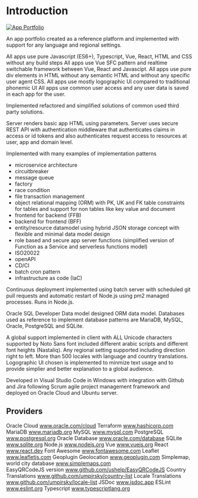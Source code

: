 # Introduction

[![App Portfolio](/common/documents/screenshot_app2_small.webp)](/common/documents/screenshot_app2.webp)

An app portfolio created as a reference platform and implemented with support for any language and regional settings.

All apps use pure Javascript (ES6+), Typescript, Vue, React, HTML and CSS without any build steps
All apps use Vue SFC pattern and realtime switchable framework between Vue, React and Javascipt.
All apps use pure div elements in HTML without any semantic HTML and without any specific user agent CSS.
All apps use mostly logographic UI compared to traditional phonemic UI
All apps use common user access and any user data is saved in each app for the user.

Implemented refactored and simplified solutions of common used third party solutions.

Server renders basic app HTML using parameters.
Server uses secure REST API with authentication middleware that authenticates claims in access or id tokens and 
also authenticates request access to resources at user, app and domain level.


Implemented with many examples of implementation patterns 
- microservice architecture
- circuitbreaker
- message queue
- factory
- race condition
- file transaction management
- object relational mapping (ORM) with PK, UK and FK table constraints for tables and support for non tables like key value and document
- frontend for backend (FFB)
- backend for frontend (BFF)
- entity/resource datamodel using hybrid JSON storage concept with flexible and minimal data model design
- role based and secure app server functions (simplified version of Function as a Service and serverless functions model)
- ISO20022
- openAPI
- CD/CI
- batch cron pattern
- infrastructure as code (IaC)

Continuous deployment implemented using batch server with scheduled git pull requests and automatic restart 
of Node.js using pm2 managed processes.
Runs in Node.js.

Oracle SQL Developer Data model designed ORM data model.
Databases used as reference to implement database patterns are MariaDB, MySQL, Oracle, PostgreSQL and SQLite.

A global support implemented in client with ALL Unicode characters supported by Noto Sans font
included different arabic scripts and different font heights (Nastaliq).
Any regional setting supported including direction right to left. More than 500 locales with language and
country translations. Logographic UI chosen is implemented to minmize text usage and to provide simplier and better explanation to a global audience.

Developed in Visual Studio Code in Windows with integration with Github and Jira following 
Scrum agile project management framework and deployed on Oracle Cloud and Ubuntu server.

## Providers

Oracle Cloud
www.oracle.com/cloud
Terraform
www.hashicorp.com
MariaDB
www.mariadb.org
MySQL
www.mysql.com
PostgreSQL
www.postgresql.org
Oracle Database
www.oracle.com/database
SQLite
www.sqlite.org
Node.js
www.nodejs.org
Vue
www.vuejs.org
React
www.react.dev
Font Awesome
www.fontawesome.com
Leaflet
www.leafletjs.com
Geoplugin Geolocation
www.geoplugin.com
Simplemap, world city database
www.simplemaps.com	
EasyQRCodeJS version
www.github.com/ushelp/EasyQRCodeJS
Country Translations
www.github.com/umpirsky/country-list
Locale Translations
www.github.com/umpirsky/locale-list
JSDoc
www.jsdoc.app
ESLint
www.eslint.org
Typescript
www.typescriptlang.org